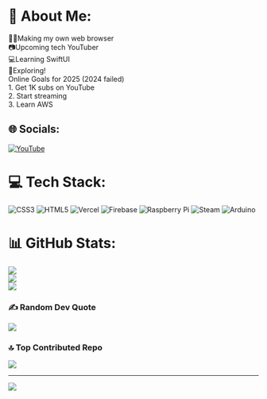 # 💫 About Me:
🧑‍💻Making my own web browser<br>📷Upcoming tech YouTuber<br>💻Learning SwiftUI<br>👀Exploring!<br>Online Goals for 2025 (2024 failed)<br>1. Get 1K subs on YouTube<br>2. Start streaming<br>3. Learn AWS<br>


## 🌐 Socials:
[![YouTube](https://img.shields.io/badge/YouTube-%23FF0000.svg?logo=YouTube&logoColor=white)](https://youtube.com/@@CrazyTechTY) 

# 💻 Tech Stack:
![CSS3](https://img.shields.io/badge/css3-%231572B6.svg?style=for-the-badge&logo=css3&logoColor=white) ![HTML5](https://img.shields.io/badge/html5-%23E34F26.svg?style=for-the-badge&logo=html5&logoColor=white) ![Vercel](https://img.shields.io/badge/vercel-%23000000.svg?style=for-the-badge&logo=vercel&logoColor=white) ![Firebase](https://img.shields.io/badge/firebase-%23039BE5.svg?style=for-the-badge&logo=firebase) ![Raspberry Pi](https://img.shields.io/badge/-Raspberry_Pi-C51A4A?style=for-the-badge&logo=Raspberry-Pi) ![Steam](https://img.shields.io/badge/steam-%23000000.svg?style=for-the-badge&logo=steam&logoColor=white) ![Arduino](https://img.shields.io/badge/-Arduino-00979D?style=for-the-badge&logo=Arduino&logoColor=white)
# 📊 GitHub Stats:
![](https://github-readme-stats.vercel.app/api?username=CrazyTechTY&theme=dark&hide_border=true&include_all_commits=true&count_private=true)<br/>
![](https://github-readme-streak-stats.herokuapp.com/?user=CrazyTechTY&theme=dark&hide_border=true)<br/>
![](https://github-readme-stats.vercel.app/api/top-langs/?username=CrazyTechTY&theme=dark&hide_border=true&include_all_commits=true&count_private=true&layout=compact)

### ✍️ Random Dev Quote
![](https://quotes-github-readme.vercel.app/api?type=horizontal&theme=radical)

### 🔝 Top Contributed Repo
![](https://github-contributor-stats.vercel.app/api?username=CrazyTechTY&limit=5&theme=dark&combine_all_yearly_contributions=true)

---
[![](https://visitcount.itsvg.in/api?id=CrazyTechTY&icon=5&color=1)](https://visitcount.itsvg.in)

<!-- Proudly created with GPRM ( https://gprm.itsvg.in ) -->
